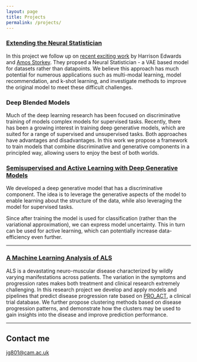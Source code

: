 ```yaml
---
layout: page
title: Projects
permalink: /projects/
---
```


### [Extending the Neural Statistician](https://github.com/Gordonjo/NS_extensions)

In this project we follow up on [recent exciting work](https://arxiv.org/abs/1606.02185) by Harrison Edwards and [Amos Storkey](http://homepages.inf.ed.ac.uk/amos/). They propsed a Neural Statistician - a VAE based model for datasets rather than datapoints. We believe this approach has much potential for numerous applications such as multi-modal learning, model recommendation, and k-shot learning, and investigate methods to improve the original model to meet these difficult challenges.

### Deep Blended Models

Much of the deep learning research has been focused on discriminative training of models complex models for supervised tasks. Recently, there has been a growing interest in training deep generative models, which are suited for a range of supervised and unsupervised tasks. Both approaches have advantages and disadvantages. In this work we propose a framework to train models that combine discriminative and generative components in a principled way, allowing users to enjoy the best of both worlds.   

### [Semisupervised and Active Learning with Deep Generative Models](https://github.com/Gordonjo/generativeSSL)


We developed a deep generative model that has a discriminative component. The idea is to leverage the generative aspects of the model to enable learning about the structure of the data, while also leveraging the model for supervised tasks. 

Since after training the model is used for classification (rather than the variational approximation), we can express model uncertainty. This in turn can be used for active learning, which can potentially increase data-efficiency even further.

***


### [A Machine Learning Analysis of ALS](http://ieeexplore.ieee.org/abstract/document/7899957/) 
    
ALS is a devastating neuro-muscular disease characterized by wildly varying manifestations across patients. The variation in the symptoms and progression rates makes both treatment and clinical research extremely challenging. In this research project we develop and apply models and pipelines that predict disease progression rate based on [PRO_ACT](https://nctu.partners.org/ProACT), a clinical trial database. We further propose clustering methods based on disease progression patterns, and demonstrate how the clusters may be used to gain insights into the disease and improve prediction performance.

***


## Contact me

[jg801@cam.ac.uk](mailto:jg801@cam.ac.uk)
